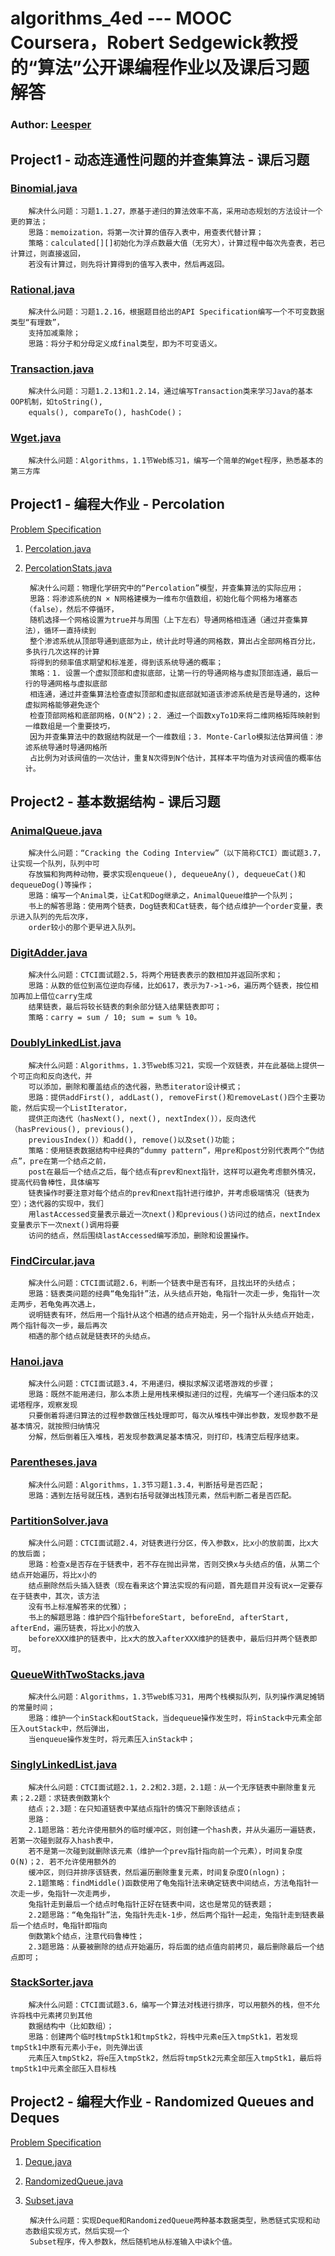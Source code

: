 algorithms_4ed --- MOOC Coursera，Robert Sedgewick教授的“算法”公开课编程作业以及课后习题解答
=========================================================================================

### Author: [Leesper](pascal7718@gmail.com)

Project1 - 动态连通性问题的并查集算法 - 课后习题
----------------------------------------------

### [Binomial.java](https://github.com/leesper/algorithms_4ed/blob/master/project1/Binomial.java)
		解决什么问题：习题1.1.27，原基于递归的算法效率不高，采用动态规划的方法设计一个更的算法；
		思路：memoization，将第一次计算的值存入表中，用查表代替计算；
		策略：calculated[][]初始化为浮点数最大值（无穷大），计算过程中每次先查表，若已计算过，则直接返回，
		若没有计算过，则先将计算得到的值写入表中，然后再返回。

### [Rational.java](https://github.com/leesper/algorithms_4ed/blob/master/project1/Rational.java)
		解决什么问题：习题1.2.16，根据题目给出的API Specification编写一个不可变数据类型“有理数”，
		支持加减乘除；
		思路：将分子和分母定义成final类型，即为不可变语义。

### [Transaction.java](https://github.com/leesper/algorithms_4ed/blob/master/project1/Transaction.java)
		解决什么问题：习题1.2.13和1.2.14，通过编写Transaction类来学习Java的基本OOP机制，如toString(),
		equals(), compareTo(), hashCode()；

### [Wget.java](https://github.com/leesper/algorithms_4ed/blob/master/project1/Wget.java)
		解决什么问题：Algorithms，1.1节Web练习1，编写一个简单的Wget程序，熟悉基本的第三方库

Project1 - 编程大作业 - Percolation
------------------------------------------------------

[Problem Specification](http://coursera.cs.princeton.edu/algs4/assignments/percolation.html)

1. [Percolation.java](https://github.com/leesper/algorithms_4ed/blob/master/project1/Percolation.java)

2. [PercolationStats.java](https://github.com/leesper/algorithms_4ed/blob/master/project1/PercolationStats.java)

		解决什么问题：物理化学研究中的“Percolation”模型，并查集算法的实际应用；
		思路：将渗滤系统的N × N网格建模为一维布尔值数组，初始化每个网格为堵塞态（false），然后不停循环，
		随机选择一个网格设置为true并与周围（上下左右）导通网格相连通（通过并查集算法），循环一直持续到
		整个渗滤系统从顶部导通到底部为止，统计此时导通的网格数，算出占全部网格百分比，多执行几次这样的计算
		将得到的频率值求期望和标准差，得到该系统导通的概率；
		策略：1. 设置一个虚拟顶部和虚拟底部，让第一行的导通网格与虚拟顶部连通，最后一行的导通网格与虚拟底部
		相连通，通过并查集算法检查虚拟顶部和虚拟底部就知道该渗滤系统是否是导通的，这种虚拟网格能够避免逐个
		检查顶部网格和底部网格，O(N^2)；2. 通过一个函数xyTo1D来将二维网格矩阵映射到一维数组是一个重要技巧，
		因为并查集算法中的数据结构就是一个一维数组；3. Monte-Carlo模拟法估算阀值：渗滤系统导通时导通网格所
		占比例为对该阀值的一次估计，重复N次得到N个估计，其样本平均值为对该阀值的概率估计。

Project2 - 基本数据结构 - 课后习题
---------------------------------

### [AnimalQueue.java](https://github.com/leesper/algorithms_4ed/blob/master/project2/AnimalQueue.java)
		解决什么问题：“Cracking the Coding Interview”（以下简称CTCI）面试题3.7，让实现一个队列，队列中可
		存放猫和狗两种动物，要求实现enqueue(), dequeueAny(), dequeueCat()和dequeueDog()等操作；
		思路：编写一个Animal类，让Cat和Dog继承之，AnimalQueue维护一个队列；
		书上的解答思路：使用两个链表，Dog链表和Cat链表，每个结点维护一个order变量，表示进入队列的先后次序，
		order较小的那个更早进入队列。

### [DigitAdder.java](https://github.com/leesper/algorithms_4ed/blob/master/project2/DigitAdder.java)
		解决什么问题：CTCI面试题2.5，将两个用链表表示的数相加并返回所求和；
		思路：从数的低位到高位逆向存储，比如617，表示为7->1->6，遍历两个链表，按位相加再加上借位carry生成
		结果链表，最后将较长链表的剩余部分链入结果链表即可；
		策略：carry = sum / 10; sum = sum % 10。

### [DoublyLinkedList.java](https://github.com/leesper/algorithms_4ed/blob/master/project2/DoublyLinkedList.java)
		解决什么问题：Algorithms，1.3节web练习21，实现一个双链表，并在此基础上提供一个可正向和反向迭代，并
		可以添加，删除和覆盖结点的迭代器，熟悉iterator设计模式；
		思路：提供addFirst(), addLast(), removeFirst()和removeLast()四个主要功能，然后实现一个ListIterator，
		提供正向迭代（hasNext(), next(), nextIndex()），反向迭代（hasPrevious(), previous(), 
		previousIndex()）和add(), remove()以及set()功能；
		策略：使用链表数据结构中经典的“dummy pattern”，用pre和post分别代表两个“伪结点”，pre在第一个结点之前，
		post在最后一个结点之后，每个结点有prev和next指针，这样可以避免考虑额外情况，提高代码鲁棒性，具体编写
		链表操作时要注意对每个结点的prev和next指针进行维护，并考虑极端情况（链表为空）；迭代器的实现中，我们
		用lastAccessed变量表示最近一次next()和previous()访问过的结点，nextIndex变量表示下一次next()调用将要
		访问的结点，然后围绕lastAccessed编写添加，删除和设置操作。

### [FindCircular.java](https://github.com/leesper/algorithms_4ed/blob/master/project2/FindCircular.java)
		解决什么问题：CTCI面试题2.6，判断一个链表中是否有环，且找出环的头结点；
		思路：链表类问题的经典“龟兔指针”法，从头结点开始，龟指针一次走一步，兔指针一次走两步，若龟兔再次遇上，
		说明链表有环，然后用一个指针从这个相遇的结点开始走，另一个指针从头结点开始走，两个指针每次一步，最后再次
		相遇的那个结点就是链表环的头结点。
				
### [Hanoi.java](https://github.com/leesper/algorithms_4ed/blob/master/project2/Hanoi.java)
		解决什么问题：CTCI面试题3.4，不用递归，模拟求解汉诺塔游戏的步骤；
		思路：既然不能用递归，那么本质上是用栈来模拟递归的过程，先编写一个递归版本的汉诺塔程序，观察发现
		只要倒着将递归算法的过程参数做压栈处理即可，每次从堆栈中弹出参数，发现参数不是基本情况，就按照归纳情况
		分解，然后倒着压入堆栈，若发现参数满足基本情况，则打印，栈清空后程序结束。

### [Parentheses.java](https://github.com/leesper/algorithms_4ed/blob/master/project2/Parentheses.java)
		解决什么问题：Algorithms，1.3节习题1.3.4，判断括号是否匹配；
		思路：遇到左括号就压栈，遇到右括号就弹出栈顶元素，然后判断二者是否匹配。

### [PartitionSolver.java](https://github.com/leesper/algorithms_4ed/blob/master/project2/PartitionSolver.java)
		解决什么问题：CTCI面试题2.4，对链表进行分区，传入参数x，比x小的放前面，比x大的放后面；
		思路：检查x是否存在于链表中，若不存在抛出异常，否则交换x与头结点的值，从第二个结点开始遍历，将比x小的
		结点删除然后头插入链表（现在看来这个算法实现的有问题，首先题目并没有说x一定要存在于链表中，其次，该方法
		没有书上标准解答来的优雅）；
		书上的解题思路：维护四个指针beforeStart, beforeEnd, afterStart, afterEnd，遍历链表，将比x小的放入
		beforeXXX维护的链表中，比x大的放入afterXXX维护的链表中，最后归并两个链表即可。

### [QueueWithTwoStacks.java](https://github.com/leesper/algorithms_4ed/blob/master/project2/QueueWithTwoStacks.java)
		解决什么问题：Algorithms，1.3节web练习31，用两个栈模拟队列，队列操作满足摊销的常量时间；
		思路：维护一个inStack和outStack，当dequeue操作发生时，将inStack中元素全部压入outStack中，然后弹出，
		当enqueue操作发生时，将元素压入inStack中；

### [SinglyLinkedList.java](https://github.com/leesper/algorithms_4ed/blob/master/project2/SinglyLinkedList.java)
		解决什么问题：CTCI面试题2.1，2.2和2.3题，2.1题：从一个无序链表中删除重复元素；2.2题：求链表倒数第k个
		结点；2.3题：在只知道链表中某结点指针的情况下删除该结点；
		思路：
		2.1题思路：若允许使用额外的临时缓冲区，则创建一个hash表，并从头遍历一遍链表，若第一次碰到就存入hash表中，
		若不是第一次碰到就删除该元素（维护一个prev指针指向前一个元素），时间复杂度O(N)；2. 若不允许使用额外的
		缓冲区，则归并排序该链表，然后遍历删除重复元素，时间复杂度O(nlogn)；
		2.1题策略：findMiddle()函数使用了龟兔指针法来确定链表中间结点，方法龟指针一次走一步，兔指针一次走两步，
		兔指针走到最后一个结点时龟指针正好在链表中间，这也是常见的链表题；
		2.2题思路：“龟兔指针”法，兔指针先走k-1步，然后两个指针一起走，兔指针走到链表最后一个结点时，龟指针即指向
		倒数第k个结点，注意代码鲁棒性；
		2.3题思路：从要被删除的结点开始遍历，将后面的结点值向前拷贝，最后删除最后一个结点即可；

### [StackSorter.java](https://github.com/leesper/algorithms_4ed/blob/master/project2/StackSorter.java)
		解决什么问题：CTCI面试题3.6，编写一个算法对栈进行排序，可以用额外的栈，但不允许将栈中元素拷贝到其他
		数据结构中（比如数组）；
		思路：创建两个临时栈tmpStk1和tmpStk2，将栈中元素e压入tmpStk1，若发现tmpStk1中原有元素小于e，则先弹出该
		元素压入tmpStk2，将e压入tmpStk2，然后将tmpStk2元素全部压入tmpStk1，最后将tmpStk1中元素全部压入目标栈

Project2 - 编程大作业 - Randomized Queues and Deques
----------------------------------------------------

[Problem Specification](http://coursera.cs.princeton.edu/algs4/assignments/queues.html)

1. [Deque.java](https://github.com/leesper/algorithms_4ed/blob/master/project2/Deque.java)

2. [RandomizedQueue.java](https://github.com/leesper/algorithms_4ed/blob/master/project2/RandomizedQueue.java)

3. [Subset.java](https://github.com/leesper/algorithms_4ed/blob/master/project2/Subset.java)

		解决什么问题：实现Deque和RandomizedQueue两种基本数据类型，熟悉链式实现和动态数组实现方式，然后实现一个
		Subset程序，传入参数k，然后随机地从标准输入中读k个值。
